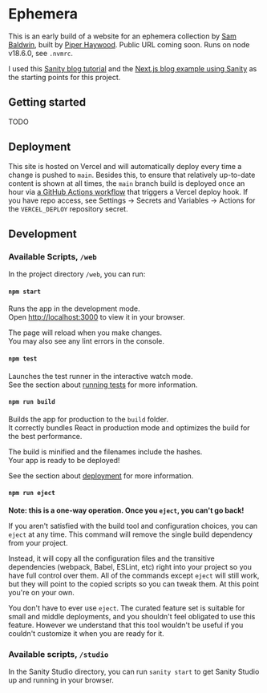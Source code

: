 # Ephemera

This is an early build of a website for an ephemera collection by [Sam Baldwin](https://sambaldwin.info), built by [Piper Haywood](https://piperhaywood.com). Public URL coming soon. Runs on node v18.6.0, see `.nvmrc`.

I used this [Sanity blog tutorial](https://www.sanity.io/blog/build-your-own-blog-with-sanity-and-next-js) and the [Next.js blog example using Sanity](https://github.com/vercel/next.js/tree/canary/examples/cms-sanity) as the starting points for this project.

## Getting started

TODO

## Deployment

This site is hosted on Vercel and will automatically deploy every time a change is pushed to `main`. Besides this, to ensure that relatively up-to-date content is shown at all times, the `main` branch build is deployed once an hour via [a GitHub Actions workflow](https://github.com/piperhaywood/ephemera.sambaldwin.info/blob/main/.github/workflows/scheduled-builds.yml) that triggers a Vercel deploy hook. If you have repo access, see Settings -> Secrets and Variables -> Actions for the `VERCEL_DEPLOY` repository secret.

## Development

### Available Scripts, `/web`

In the project directory `/web`, you can run:

#### `npm start`

Runs the app in the development mode.\
Open [http://localhost:3000](http://localhost:3000) to view it in your browser.

The page will reload when you make changes.\
You may also see any lint errors in the console.

#### `npm test`

Launches the test runner in the interactive watch mode.\
See the section about [running tests](https://facebook.github.io/create-react-app/docs/running-tests) for more information.

#### `npm run build`

Builds the app for production to the `build` folder.\
It correctly bundles React in production mode and optimizes the build for the best performance.

The build is minified and the filenames include the hashes.\
Your app is ready to be deployed!

See the section about [deployment](https://facebook.github.io/create-react-app/docs/deployment) for more information.

#### `npm run eject`

**Note: this is a one-way operation. Once you `eject`, you can't go back!**

If you aren't satisfied with the build tool and configuration choices, you can `eject` at any time. This command will remove the single build dependency from your project.

Instead, it will copy all the configuration files and the transitive dependencies (webpack, Babel, ESLint, etc) right into your project so you have full control over them. All of the commands except `eject` will still work, but they will point to the copied scripts so you can tweak them. At this point you're on your own.

You don't have to ever use `eject`. The curated feature set is suitable for small and middle deployments, and you shouldn't feel obligated to use this feature. However we understand that this tool wouldn't be useful if you couldn't customize it when you are ready for it.

### Available scripts, `/studio`

In the Sanity Studio directory, you can run `sanity start` to get Sanity Studio up and running in your browser.
